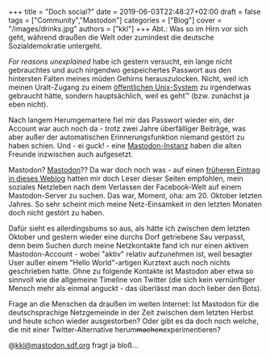 +++
title = "Doch social?"
date = 2019-06-03T22:48:27+02:00
draft = false
tags = ["Community","Mastodon"]
categories = ["Blog"]
cover = "/images/drinks.jpg"
authors = ["kkl"]
+++
Abt.: Was so im Hirn vor sich geht, während draußen die Welt oder zumindest die deutsche Sozialdemokratie untergeht.

*For reasons unexplained* habe ich gestern versucht, ein lange nicht gebrauchtes und auch nirgendwo gespeichertes Passwort aus den hintersten Falten meines müden Gehirns herauszulocken. Nicht, weil ich meinen Uralt-Zugang zu einem [öffentlichen Unix-System](https://sdf.org) zu irgendetwas gebraucht hätte, sondern hauptsächlich, weil es geht&trade; (bzw. zunächst ja eben nicht).

Nach langem Herumgemartere fiel mir das Passwort wieder ein, der Account war auch noch da - trotz zwei Jahre überfälliger Beiträge, was aber außer der automatischen Erinnerungsfunktion niemand gestört zu haben schien. Und - ei guck! - eine [Mastodon-Instanz](https://mastodon.sdf.org) haben die alten Freunde inzwischen auch aufgesetzt.

Mastodon? [Mastodon](https://de.wikipedia.org/wiki/Mastodonten)?? Da war doch noch was - auf einen [früheren Eintrag in dieses Weblog](../being-unsocial/) hatten mir doch Leser dieser Seiten empfohlen, mein soziales Netzleben nach dem Verlassen der Facebook-Welt auf einem Mastodon-Server zu suchen. Das war, Moment, oha: am 20. Oktober letzten Jahres. So sehr scheint mich meine Netz-Einsamkeit in den letzten Monaten doch nicht gestört zu haben.

Dafür sieht es allerdingsbums so aus, als hätte ich zwischen dem letzten Oktober und gestern wieder eine durchs Dorf getriebene Sau verpasst, denn beim Suchen durch meine Netzkontakte fand ich nur einen aktiven Mastodon-Account - wobei "aktiv" relativ aufzunehmen ist, weil besagter User außer einem "Hello World"-artigen Kurztext auch noch nichts geschrieben hatte. Ohne zu folgende Kontakte ist Mastodon aber etwa so sinnvoll wie die allgemeine Timeline von Twitter (die sich kein vernünftiger Mensch mehr als einmal anguckt - das überlässt man doch lieber den Bots).

Frage an die Menschen da draußen im weiten Internet: Ist Mastodon für die deutschsprachige Netzgemeinde in der Zeit zwischen dem letzten Herbst und heute schon wieder ausgestorben? Oder gibt es da doch noch welche, die mit einer Twitter-Alternative herum~~machen~~experimentieren?

@kkl@mastodon.sdf.org fragt ja bloß...
